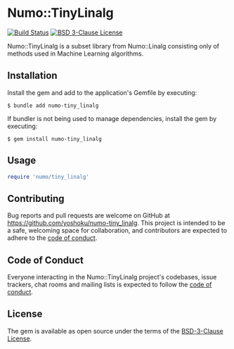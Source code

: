 # Numo::TinyLinalg

[![Build Status](https://github.com/yoshoku/numo-tiny_linalg/actions/workflows/main.yml/badge.svg)](https://github.com/yoshoku/numo-tiny_linalg/actions/workflows/main.yml)
[![BSD 3-Clause License](https://img.shields.io/badge/License-BSD%203--Clause-orange.svg)](https://github.com/yoshoku/numo-tiny_linalg/blob/main/LICENSE.txt)


Numo::TinyLinalg is a subset library from Numo::Linalg consisting only of methods used in Machine Learning algorithms.

## Installation

Install the gem and add to the application's Gemfile by executing:

    $ bundle add numo-tiny_linalg

If bundler is not being used to manage dependencies, install the gem by executing:

    $ gem install numo-tiny_linalg

## Usage

```ruby
require 'numo/tiny_linalg'

```

## Contributing

Bug reports and pull requests are welcome on GitHub at https://github.com/yoshoku/numo-tiny_linalg.
This project is intended to be a safe, welcoming space for collaboration, and contributors are expected to adhere to the [code of conduct](https://github.com/yoshoku/numo-tiny_linalg/blob/main/CODE_OF_CONDUCT.md).

## Code of Conduct

Everyone interacting in the Numo::TinyLinalg project's codebases, issue trackers, chat rooms and mailing lists is expected to follow the [code of conduct](https://github.com/yoshoku/numo-tiny_linalg/blob/main/CODE_OF_CONDUCT.md).

## License

The gem is available as open source under the terms of the [BSD-3-Clause License](https://opensource.org/licenses/BSD-3-Clause).
